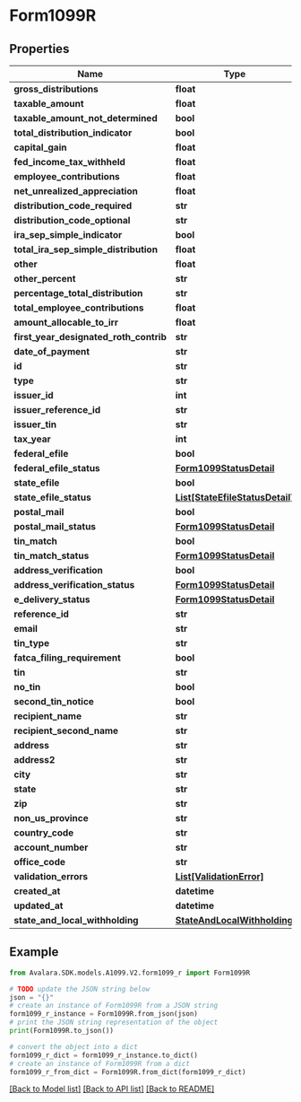 # Form1099R


## Properties

Name | Type | Description | Notes
------------ | ------------- | ------------- | -------------
**gross_distributions** | **float** |  | [optional] 
**taxable_amount** | **float** |  | [optional] 
**taxable_amount_not_determined** | **bool** |  | [optional] 
**total_distribution_indicator** | **bool** |  | [optional] 
**capital_gain** | **float** |  | [optional] 
**fed_income_tax_withheld** | **float** |  | [optional] 
**employee_contributions** | **float** |  | [optional] 
**net_unrealized_appreciation** | **float** |  | [optional] 
**distribution_code_required** | **str** |  | [optional] 
**distribution_code_optional** | **str** |  | [optional] 
**ira_sep_simple_indicator** | **bool** |  | [optional] 
**total_ira_sep_simple_distribution** | **float** |  | [optional] 
**other** | **float** |  | [optional] 
**other_percent** | **str** |  | [optional] 
**percentage_total_distribution** | **str** |  | [optional] 
**total_employee_contributions** | **float** |  | [optional] 
**amount_allocable_to_irr** | **float** |  | [optional] 
**first_year_designated_roth_contrib** | **str** |  | [optional] 
**date_of_payment** | **str** |  | [optional] 
**id** | **str** |  | [optional] 
**type** | **str** |  | [optional] 
**issuer_id** | **int** |  | [optional] 
**issuer_reference_id** | **str** |  | [optional] 
**issuer_tin** | **str** |  | [optional] 
**tax_year** | **int** |  | [optional] 
**federal_efile** | **bool** |  | [optional] 
**federal_efile_status** | [**Form1099StatusDetail**](Form1099StatusDetail.md) |  | [optional] 
**state_efile** | **bool** |  | [optional] 
**state_efile_status** | [**List[StateEfileStatusDetail]**](StateEfileStatusDetail.md) |  | [optional] 
**postal_mail** | **bool** |  | [optional] 
**postal_mail_status** | [**Form1099StatusDetail**](Form1099StatusDetail.md) |  | [optional] 
**tin_match** | **bool** |  | [optional] 
**tin_match_status** | [**Form1099StatusDetail**](Form1099StatusDetail.md) |  | [optional] 
**address_verification** | **bool** |  | [optional] 
**address_verification_status** | [**Form1099StatusDetail**](Form1099StatusDetail.md) |  | [optional] 
**e_delivery_status** | [**Form1099StatusDetail**](Form1099StatusDetail.md) |  | [optional] 
**reference_id** | **str** |  | [optional] 
**email** | **str** |  | [optional] 
**tin_type** | **str** |  | [optional] 
**fatca_filing_requirement** | **bool** |  | [optional] 
**tin** | **str** |  | [optional] 
**no_tin** | **bool** |  | [optional] 
**second_tin_notice** | **bool** |  | [optional] 
**recipient_name** | **str** |  | [optional] 
**recipient_second_name** | **str** |  | [optional] 
**address** | **str** |  | [optional] 
**address2** | **str** |  | [optional] 
**city** | **str** |  | [optional] 
**state** | **str** |  | [optional] 
**zip** | **str** |  | [optional] 
**non_us_province** | **str** |  | [optional] 
**country_code** | **str** |  | [optional] 
**account_number** | **str** |  | [optional] 
**office_code** | **str** |  | [optional] 
**validation_errors** | [**List[ValidationError]**](ValidationError.md) |  | [optional] 
**created_at** | **datetime** |  | [optional] 
**updated_at** | **datetime** |  | [optional] 
**state_and_local_withholding** | [**StateAndLocalWithholding**](StateAndLocalWithholding.md) |  | [optional] 

## Example

```python
from Avalara.SDK.models.A1099.V2.form1099_r import Form1099R

# TODO update the JSON string below
json = "{}"
# create an instance of Form1099R from a JSON string
form1099_r_instance = Form1099R.from_json(json)
# print the JSON string representation of the object
print(Form1099R.to_json())

# convert the object into a dict
form1099_r_dict = form1099_r_instance.to_dict()
# create an instance of Form1099R from a dict
form1099_r_from_dict = Form1099R.from_dict(form1099_r_dict)
```
[[Back to Model list]](../README.md#documentation-for-models) [[Back to API list]](../README.md#documentation-for-api-endpoints) [[Back to README]](../README.md)


